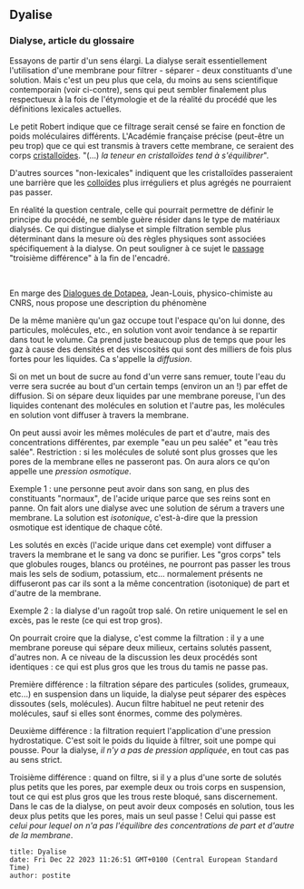 ## Dyalise
### Dialyse, article du glossaire
 Essayons de partir d'un sens élargi. La dialyse serait essentiellement l'utilisation d'une membrane pour filtrer - séparer - deux constituants d'une solution. Mais c'est un peu plus que cela, du moins au sens scientifique contemporain (voir ci-contre), sens qui peut sembler finalement plus respectueux à la fois de l'étymologie et de la réalité du procédé que les définitions lexicales actuelles.

Le petit Robert indique que ce filtrage serait censé se faire en fonction de poids moléculaires différents. L'Académie française précise (peut-être un peu trop) que ce qui est transmis à travers cette membrane, ce seraient des corps [cristalloïdes](cristalloide.html). "(...) _la teneur en cristalloïdes tend à s'équilibrer_".

D'autres sources "non-lexicales" indiquent que les cristalloïdes passeraient une barrière que les [colloïdes](colloide.html) plus irréguliers et plus agrégés ne pourraient pas passer.

En réalité la question centrale, celle qui pourrait permettre de définir le principe du procédé, ne semble guère résider dans le type de matériaux dialysés. Ce qui distingue dialyse et simple filtration semble plus déterminant dans la mesure où des règles physiques sont associées spécifiquement à la dialyse. On peut souligner à ce sujet le [passage](dialyse.html#troisiemedifference) "troisième différence" à la fin de l'encadré.

 

En marge des [Dialogues de Dotapea](dialoguesdotapea.html), Jean-Louis, physico-chimiste au CNRS, nous propose une description du phénomène

De la même manière qu'un gaz occupe tout l'espace qu'on lui donne, des particules, molécules, etc., en solution vont avoir tendance à se repartir dans tout le volume. Ca prend juste beaucoup plus de temps que pour les gaz à cause des densités et des viscosités qui sont des milliers de fois plus fortes pour les liquides. Ca s'appelle la _diffusion_.

Si on met un bout de sucre au fond d'un verre sans remuer, toute l'eau du verre sera sucrée au bout d'un certain temps (environ un an !) par effet de diffusion. Si on sépare deux liquides par une membrane poreuse, l'un des liquides contenant des molécules en solution et l'autre pas, les molécules en solution vont diffuser à travers la membrane.

On peut aussi avoir les mêmes molécules de part et d'autre, mais des concentrations différentes, par exemple "eau un peu salée" et "eau très salée". Restriction : si les molécules de soluté sont plus grosses que les pores de la membrane elles ne passeront pas. On aura alors ce qu'on appelle une _pression osmotique_.

Exemple 1 : une personne peut avoir dans son sang, en plus des constituants "normaux", de l'acide urique parce que ses reins sont en panne. On fait alors une dialyse avec une solution de sérum a travers une membrane. La solution est _isotonique_, c'est-à-dire que la pression osmotique est identique de chaque côté.

Les solutés en excès (l'acide urique dans cet exemple) vont diffuser a travers la membrane et le sang va donc se purifier. Les "gros corps" tels que globules rouges, blancs ou protéines, ne pourront pas passer les trous mais les sels de sodium, potassium, etc... normalement présents ne diffuseront pas car ils sont a la même concentration (isotonique) de part et d'autre de la membrane.

Exemple 2 : la dialyse d'un ragoût trop salé. On retire uniquement le sel en excès, pas le reste (ce qui est trop gros).

On pourrait croire que la dialyse, c'est comme la filtration : il y a une membrane poreuse qui sépare deux milieux, certains solutés passent, d'autres non. A ce niveau de la discussion les deux procédés sont identiques : ce qui est plus gros que les trous du tamis ne passe pas.

Première différence : la filtration sépare des particules (solides, grumeaux, etc...) en suspension dans un liquide, la dialyse peut séparer des espèces dissoutes (sels, molécules). Aucun filtre habituel ne peut retenir des molécules, sauf si elles sont énormes, comme des polymères.

Deuxième différence : la filtration requiert l'application d'une pression hydrostatique. C'est soit le poids du liquide à filtrer, soit une pompe qui pousse. Pour la dialyse, _il n'y a pas de pression appliquée_, en tout cas pas au sens strict.

Troisième différence : quand on filtre, si il y a plus d'une sorte de solutés plus petits que les pores, par exemple deux ou trois corps en suspension, tout ce qui est plus gros que les trous reste bloqué, sans discernement.  
Dans le cas de la dialyse, on peut avoir deux composés en solution, tous les deux plus petits que les pores, mais un seul passe ! Celui qui passe est _celui pour lequel on n'a pas l'équilibre des concentrations de part et d'autre de la membrane_.
```
title: Dyalise
date: Fri Dec 22 2023 11:26:51 GMT+0100 (Central European Standard Time)
author: postite
```
